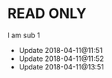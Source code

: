 # READ ONLY

I am sub 1

- Update 2018-04-11@11:51 
- Update 2018-04-11@11:52 
- Update 2018-04-11@13:51 
